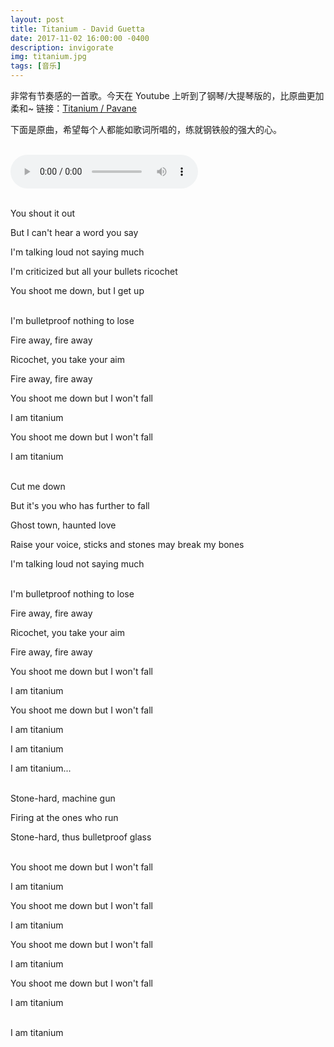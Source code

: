 ```yaml
---
layout: post
title: Titanium - David Guetta
date: 2017-11-02 16:00:00 -0400
description: invigorate
img: titanium.jpg
tags: [音乐]
---
```



非常有节奏感的一首歌。今天在 Youtube 上听到了钢琴/大提琴版的，比原曲更加柔和~ 链接：<span class='nd'>[Titanium / Pavane](https://www.youtube.com/watch?v=fz4MzJTeL0c)</span>

下面是原曲，希望每个人都能如歌词所唱的，练就钢铁般的强大的心。

<br>
<audio controls="controls" preload="auto">
  <source type="audio/ogg" src="/assets/music/Titanium.ogg"></source>
  <source type="audio/mp3" src="/assets/music/Titanium.mp3"></source>
</audio>

<br>You shout it out

But I can't hear a word you say

I'm talking loud not saying much

I'm criticized but all your bullets ricochet

You shoot me down, but I get up


<br>
I'm bulletproof nothing to lose

Fire away, fire away

Ricochet, you take your aim

Fire away, fire away

You shoot me down but I won't fall

I am titanium

You shoot me down but I won't fall

I am titanium



<br>
Cut me down


But it's you who has further to fall

Ghost town, haunted love

Raise your voice, sticks and stones may break my bones

I'm talking loud not saying much





<br>
I'm bulletproof nothing to lose

Fire away, fire away

Ricochet, you take your aim

Fire away, fire away

You shoot me down but I won't fall

I am titanium

You shoot me down but I won't fall

I am titanium

I am titanium

I am titanium...



<br>
Stone-hard, machine gun

Firing at the ones who run

Stone-hard, thus bulletproof glass


<br>
You shoot me down but I won't fall

 I am titanium

You shoot me down but I won't fall

 I am titanium

You shoot me down but I won't fall

 I am titanium

You shoot me down but I won't fall

 I am titanium



<br>
I am titanium